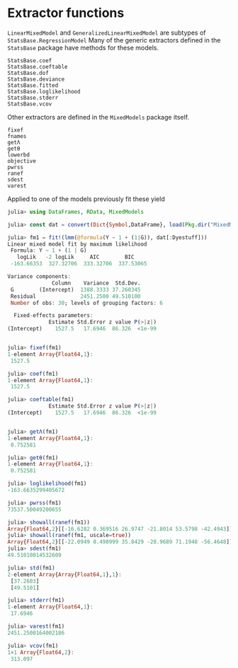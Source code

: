 # Extractor functions

`LinearMixedModel` and `GeneralizedLinearMixedModel` are subtypes of `StatsBase.RegressionModel`
Many of the generic extractors defined in the `StatsBase` package have methods for these models.
```@docs
StatsBase.coef
StatsBase.coeftable
StatsBase.dof
StatsBase.deviance
StatsBase.fitted
StatsBase.loglikelihood
StatsBase.stderr
StatsBase.vcov
```

Other extractors are defined in the `MixedModels` package itself.
```@docs
fixef
fnames
getΛ
getθ
lowerbd
objective
pwrss
ranef
sdest
varest
```

Applied to one of the models previously fit these yield
````julia
julia> using DataFrames, RData, MixedModels

julia> const dat = convert(Dict{Symbol,DataFrame}, load(Pkg.dir("MixedModels", "test", "dat.rda")));

julia> fm1 = fit!(lmm(@formula(Y ~ 1 + (1|G)), dat[:Dyestuff]))
Linear mixed model fit by maximum likelihood
 Formula: Y ~ 1 + (1 | G)
   logLik   -2 logLik     AIC        BIC    
 -163.66353  327.32706  333.32706  337.53065

Variance components:
              Column    Variance  Std.Dev. 
 G        (Intercept)  1388.3333 37.260345
 Residual              2451.2500 49.510100
 Number of obs: 30; levels of grouping factors: 6

  Fixed-effects parameters:
             Estimate Std.Error z value P(>|z|)
(Intercept)    1527.5   17.6946  86.326  <1e-99


julia> fixef(fm1)
1-element Array{Float64,1}:
 1527.5

julia> coef(fm1)
1-element Array{Float64,1}:
 1527.5

julia> coeftable(fm1)
             Estimate Std.Error z value P(>|z|)
(Intercept)    1527.5   17.6946  86.326  <1e-99


julia> getΛ(fm1)
1-element Array{Float64,1}:
 0.752581

julia> getθ(fm1)
1-element Array{Float64,1}:
 0.752581

julia> loglikelihood(fm1)
-163.6635299405672

julia> pwrss(fm1)
73537.50049200655

julia> showall(ranef(fm1))
Array{Float64,2}[[-16.6282 0.369516 26.9747 -21.8014 53.5798 -42.4943]]
julia> showall(ranef(fm1, uscale=true))
Array{Float64,2}[[-22.0949 0.490999 35.8429 -28.9689 71.1948 -56.4648]]
julia> sdest(fm1)
49.51010014532609

julia> std(fm1)
2-element Array{Array{Float64,1},1}:
 [37.2603]
 [49.5101]

julia> stderr(fm1)
1-element Array{Float64,1}:
 17.6946

julia> varest(fm1)
2451.2500164002186

julia> vcov(fm1)
1×1 Array{Float64,2}:
 313.097

````


